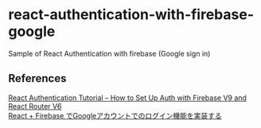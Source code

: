 # react-authentication-with-firebase-google

Sample of React Authentication with firebase (Google sign in)

## References

[React Authentication Tutorial – How to Set Up Auth with Firebase V9 and React Router V6](https://www.freecodecamp.org/news/react-firebase-authentication-and-crud-operations/)  
[React + Firebase でGoogleアカウントでのログイン機能を実装する](https://takashinoda.hatenablog.com/entry/2020/02/08/120000)